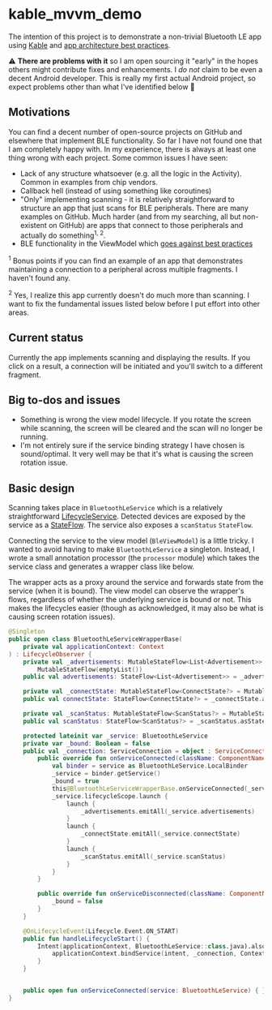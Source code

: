 # kable_mvvm_demo

The intention of this project is to demonstrate a non-trivial Bluetooth LE app using [Kable](https://github.com/JuulLabs/kable) and [app architecture best practices](https://developer.android.com/jetpack/guide).

:warning: **There are problems with it** so I am open sourcing it "early" in the hopes others might contribute fixes and enhancements. I *do not* claim to be even a decent Android developer. This is really my first actual Android project, so expect problems other than what I've identified below :slightly_smiling_face:

## Motivations

You can find a decent number of open-source projects on GitHub and elsewhere that implement BLE functionality. So far I have not found one that I am completely happy with. In my experience, there is always at least one thing wrong with each project. Some common issues I have seen:

- Lack of any structure whatsoever (e.g. all the logic in the Activity). Common in examples from chip vendors.  
- Callback hell (instead of using something like coroutines)
- "Only" implementing scanning - it is relatively straightforward to structure an app that just scans for BLE peripherals. There are many examples on GitHub. Much harder (and from my searching, all but non-existent on GitHub) are apps that connect to those peripherals and actually do something<sup>1, 2</sup>. 
- BLE functionality in the ViewModel which [goes against best practices](https://medium.com/androiddevelopers/viewmodels-and-livedata-patterns-antipatterns-21efaef74a54) 

<sup>1</sup> Bonus points if you can find an example of an app that demonstrates maintaining a connection to a peripheral across multiple fragments. I haven't found any.

<sup>2</sup> Yes, I realize this app currently doesn't do much more than scanning. I want to fix the fundamental issues listed below before I put effort into other areas.  

## Current status

Currently the app implements scanning and displaying the results. If you click on a result, a connection will be initiated and you'll switch to a different fragment.

## Big to-dos and issues

- Something is wrong the view model lifecycle. If you rotate the screen while scanning, the screen will be cleared and the scan will no longer be running.
- I'm not entirely sure if the service binding strategy I have chosen is sound/optimal. It very well may be that it's what is causing the screen rotation issue.

## Basic design

Scanning takes place in `BluetoothLeService` which is a relatively straightforward [LifecycleService](https://developer.android.com/reference/androidx/lifecycle/LifecycleService). Detected devices are exposed by the service as a [StateFlow](https://developer.android.com/kotlin/flow/stateflow-and-sharedflow). The service also exposes a `scanStatus` `StateFlow`.

Connecting the service to the view model (`BleViewModel`) is a little tricky. I wanted to avoid having to make `BluetoothLeService` a singleton. Instead, I wrote a small annotation processor (the `processor` module) which takes the service class and generates a wrapper class like below. 

The wrapper acts as a proxy around the service and forwards state from the service (when it is bound). The view model can observe the wrapper's flows, regardless of whether the underlying service is bound or not. This makes the lifecycles easier (though as acknowledged, it may also be what is causing screen rotation issues).

```kotlin
@Singleton
public open class BluetoothLeServiceWrapperBase(
    private val applicationContext: Context
) : LifecycleObserver {
    private val _advertisements: MutableStateFlow<List<Advertisement>> =
        MutableStateFlow(emptyList())
    public val advertisements: StateFlow<List<Advertisement>> = _advertisements.asStateFlow()

    private val _connectState: MutableStateFlow<ConnectState?> = MutableStateFlow(null)
    public val connectState: StateFlow<ConnectState?> = _connectState.asStateFlow()

    private val _scanStatus: MutableStateFlow<ScanStatus?> = MutableStateFlow(null)
    public val scanStatus: StateFlow<ScanStatus?> = _scanStatus.asStateFlow()

    protected lateinit var _service: BluetoothLeService
    private var _bound: Boolean = false
    public val _connection: ServiceConnection = object : ServiceConnection {
        public override fun onServiceConnected(className: ComponentName, service: IBinder) {
            val binder = service as BluetoothLeService.LocalBinder
            _service = binder.getService()
            _bound = true
            this@BluetoothLeServiceWrapperBase.onServiceConnected(_service)
            _service.lifecycleScope.launch {
                launch {
                    _advertisements.emitAll(_service.advertisements)
                }
                launch {
                    _connectState.emitAll(_service.connectState)
                }
                launch {
                    _scanStatus.emitAll(_service.scanStatus)
                }
            }
        }

        public override fun onServiceDisconnected(className: ComponentName) {
            _bound = false
        }
    }

    @OnLifecycleEvent(Lifecycle.Event.ON_START)
    public fun handleLifecycleStart() {
        Intent(applicationContext, BluetoothLeService::class.java).also { intent ->
            applicationContext.bindService(intent, _connection, Context.BIND_AUTO_CREATE)
        }
    }


    public open fun onServiceConnected(service: BluetoothLeService) { }
}
```


